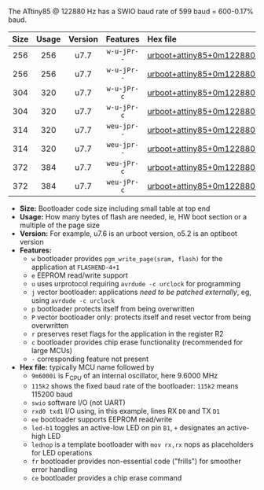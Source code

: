 The ATtiny85 @ 122880 Hz has a SWIO baud rate of 599 baud = 600-0.17% baud.

|Size|Usage|Version|Features|Hex file|
|:-:|:-:|:-:|:-:|:--|
|256|256|u7.7|`w-u-jPr--`|[urboot+attiny85+0m122880i++++0k6_swio_rxb4_txb3_led+b1.hex](https://raw.githubusercontent.com/stefanrueger/urboot.hex/main/mcus/attiny85/internal_oscillator/fint+0m122880_Hz/br++++0k6_bps/urboot+attiny85+0m122880i++++0k6_swio_rxb4_txb3_led+b1.hex)|
|256|256|u7.7|`w-u-jPr--`|[urboot+attiny85+0m122880i++++0k6_swio_rxb4_txb3_lednop.hex](https://raw.githubusercontent.com/stefanrueger/urboot.hex/main/mcus/attiny85/internal_oscillator/fint+0m122880_Hz/br++++0k6_bps/urboot+attiny85+0m122880i++++0k6_swio_rxb4_txb3_lednop.hex)|
|304|320|u7.7|`w-u-jPr-c`|[urboot+attiny85+0m122880i++++0k6_swio_rxb4_txb3_led+b1_fr_ce.hex](https://raw.githubusercontent.com/stefanrueger/urboot.hex/main/mcus/attiny85/internal_oscillator/fint+0m122880_Hz/br++++0k6_bps/urboot+attiny85+0m122880i++++0k6_swio_rxb4_txb3_led+b1_fr_ce.hex)|
|304|320|u7.7|`w-u-jPr-c`|[urboot+attiny85+0m122880i++++0k6_swio_rxb4_txb3_lednop_fr_ce.hex](https://raw.githubusercontent.com/stefanrueger/urboot.hex/main/mcus/attiny85/internal_oscillator/fint+0m122880_Hz/br++++0k6_bps/urboot+attiny85+0m122880i++++0k6_swio_rxb4_txb3_lednop_fr_ce.hex)|
|314|320|u7.7|`weu-jpr--`|[urboot+attiny85+0m122880i++++0k6_swio_rxb4_txb3_ee_led+b1.hex](https://raw.githubusercontent.com/stefanrueger/urboot.hex/main/mcus/attiny85/internal_oscillator/fint+0m122880_Hz/br++++0k6_bps/urboot+attiny85+0m122880i++++0k6_swio_rxb4_txb3_ee_led+b1.hex)|
|314|320|u7.7|`weu-jpr--`|[urboot+attiny85+0m122880i++++0k6_swio_rxb4_txb3_ee_lednop.hex](https://raw.githubusercontent.com/stefanrueger/urboot.hex/main/mcus/attiny85/internal_oscillator/fint+0m122880_Hz/br++++0k6_bps/urboot+attiny85+0m122880i++++0k6_swio_rxb4_txb3_ee_lednop.hex)|
|372|384|u7.7|`weu-jPr-c`|[urboot+attiny85+0m122880i++++0k6_swio_rxb4_txb3_ee_led+b1_fr_ce.hex](https://raw.githubusercontent.com/stefanrueger/urboot.hex/main/mcus/attiny85/internal_oscillator/fint+0m122880_Hz/br++++0k6_bps/urboot+attiny85+0m122880i++++0k6_swio_rxb4_txb3_ee_led+b1_fr_ce.hex)|
|372|384|u7.7|`weu-jPr-c`|[urboot+attiny85+0m122880i++++0k6_swio_rxb4_txb3_ee_lednop_fr_ce.hex](https://raw.githubusercontent.com/stefanrueger/urboot.hex/main/mcus/attiny85/internal_oscillator/fint+0m122880_Hz/br++++0k6_bps/urboot+attiny85+0m122880i++++0k6_swio_rxb4_txb3_ee_lednop_fr_ce.hex)|

- **Size:** Bootloader code size including small table at top end
- **Usage:** How many bytes of flash are needed, ie, HW boot section or a multiple of the page size
- **Version:** For example, u7.6 is an urboot version, o5.2 is an optiboot version
- **Features:**
  + `w` bootloader provides `pgm_write_page(sram, flash)` for the application at `FLASHEND-4+1`
  + `e` EEPROM read/write support
  + `u` uses urprotocol requiring `avrdude -c urclock` for programming
  + `j` vector bootloader: applications *need to be patched externally*, eg, using `avrdude -c urclock`
  + `p` bootloader protects itself from being overwritten
  + `P` vector bootloader only: protects itself and reset vector from being overwritten
  + `r` preserves reset flags for the application in the register R2
  + `c` bootloader provides chip erase functionality (recommended for large MCUs)
  + `-` corresponding feature not present
- **Hex file:** typically MCU name followed by
  + `9m6000i` is F<sub>CPU</sub> of an internal oscillator, here 9.6000 MHz
  + `115k2` shows the fixed baud rate of the bootloader: `115k2` means 115200 baud
  + `swio` software I/O (not UART)
  + `rxd0 txd1` I/O using, in this example, lines RX `D0` and TX `D1`
  + `ee` bootloader supports EEPROM read/write
  + `led-b1` toggles an active-low LED on pin `B1`, `+` designates an active-high LED
  + `lednop` is a template bootloader with `mov rx,rx` nops as placeholders for LED operations
  + `fr` bootloader provides non-essential code ("frills") for smoother error handling
  + `ce` bootloader provides a chip erase command
